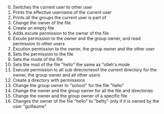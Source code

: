 0. Switches the current user to other user
1. Prints the effective username of the current user
2. Prints all the groups the current user is part of
3. Change the owner of the file
4. Create an empty file
5. Adds excute permission to the owner of the file
6. Excute permission to the owner and the group owner, and read permission to other users
7. Excution permission to the owner, the group owner and the other user 
8. Sets the permission to the file
9. Sets the mode of the file
10. Sets the mod of the file "hello" the same as "olleh's mode
11. Execute permission to all sub directoriesof the current directory for the owner, the group owner and all other users
12. Create a directory with permissions
13. Change the group owner to "school" for the file "hello"
14. Change the owner and the group owner for all the file and directories
15. Change the owner and the group owner of a specific file
16. Changes the owner of the file "hello" to "betty" only if it is owned by the user "guillaume"
